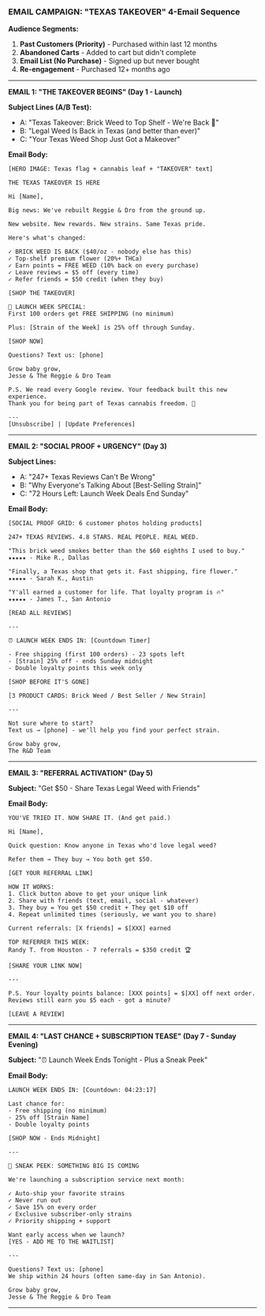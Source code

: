 ### EMAIL CAMPAIGN: "TEXAS TAKEOVER" 4-Email Sequence

**Audience Segments:**

1. **Past Customers (Priority)** - Purchased within last 12 months
2. **Abandoned Carts** - Added to cart but didn't complete
3. **Email List (No Purchase)** - Signed up but never bought
4. **Re-engagement** - Purchased 12+ months ago

---

**EMAIL 1: "THE TAKEOVER BEGINS" (Day 1 - Launch)**

**Subject Lines (A/B Test):**

- A: "Texas Takeover: Brick Weed to Top Shelf - We're Back 🤠"
- B: "Legal Weed Is Back in Texas (and better than ever)"
- C: "Your Texas Weed Shop Just Got a Makeover"

**Email Body:**

```
[HERO IMAGE: Texas flag + cannabis leaf + "TAKEOVER" text]

THE TEXAS TAKEOVER IS HERE

Hi [Name],

Big news: We've rebuilt Reggie & Dro from the ground up.

New website. New rewards. New strains. Same Texas pride.

Here's what's changed:

✓ BRICK WEED IS BACK ($40/oz - nobody else has this)
✓ Top-shelf premium flower (20%+ THCa)
✓ Earn points = FREE WEED (10% back on every purchase)
✓ Leave reviews = $5 off (every time)
✓ Refer friends = $50 credit (when they buy)

[SHOP THE TAKEOVER]

🎁 LAUNCH WEEK SPECIAL:
First 100 orders get FREE SHIPPING (no minimum)

Plus: [Strain of the Week] is 25% off through Sunday.

[SHOP NOW]

Questions? Text us: [phone]

Grow baby grow,
Jesse & The Reggie & Dro Team

P.S. We read every Google review. Your feedback built this new experience. 
Thank you for being part of Texas cannabis freedom. 🤘

---
[Unsubscribe] | [Update Preferences]
```

---

**EMAIL 2: "SOCIAL PROOF + URGENCY" (Day 3)**

**Subject Lines:**

- A: "247+ Texas Reviews Can't Be Wrong"
- B: "Why Everyone's Talking About [Best-Selling Strain]"
- C: "72 Hours Left: Launch Week Deals End Sunday"

**Email Body:**

```
[SOCIAL PROOF GRID: 6 customer photos holding products]

247+ TEXAS REVIEWS. 4.8 STARS. REAL PEOPLE. REAL WEED.

"This brick weed smokes better than the $60 eighths I used to buy."
★★★★★ - Mike R., Dallas

"Finally, a Texas shop that gets it. Fast shipping, fire flower."
★★★★★ - Sarah K., Austin

"Y'all earned a customer for life. That loyalty program is 🔥"
★★★★★ - James T., San Antonio

[READ ALL REVIEWS]

---

⏰ LAUNCH WEEK ENDS IN: [Countdown Timer]

- Free shipping (first 100 orders) - 23 spots left
- [Strain] 25% off - ends Sunday midnight
- Double loyalty points this week only

[SHOP BEFORE IT'S GONE]

[3 PRODUCT CARDS: Brick Weed / Best Seller / New Strain]

---

Not sure where to start?
Text us → [phone] - we'll help you find your perfect strain.

Grow baby grow,
The R&D Team
```

---

**EMAIL 3: "REFERRAL ACTIVATION" (Day 5)**

**Subject:** "Get $50 - Share Texas Legal Weed with Friends"

**Email Body:**

```
YOU'VE TRIED IT. NOW SHARE IT. (And get paid.)

Hi [Name],

Quick question: Know anyone in Texas who'd love legal weed?

Refer them → They buy → You both get $50.

[GET YOUR REFERRAL LINK]

HOW IT WORKS:
1. Click button above to get your unique link
2. Share with friends (text, email, social - whatever)
3. They buy = You get $50 credit + They get $10 off
4. Repeat unlimited times (seriously, we want you to share)

Current referrals: [X friends] = $[XXX] earned

TOP REFERRER THIS WEEK:
Randy T. from Houston - 7 referrals = $350 credit 🏆

[SHARE YOUR LINK NOW]

---

P.S. Your loyalty points balance: [XXX points] = $[XX] off next order.
Reviews still earn you $5 each - got a minute?

[LEAVE A REVIEW]
```

---

**EMAIL 4: "LAST CHANCE + SUBSCRIPTION TEASE" (Day 7 - Sunday Evening)**

**Subject:** "⏰ Launch Week Ends Tonight - Plus a Sneak Peek"

**Email Body:**

```
LAUNCH WEEK ENDS IN: [Countdown: 04:23:17]

Last chance for:
- Free shipping (no minimum)
- 25% off [Strain Name]
- Double loyalty points

[SHOP NOW - Ends Midnight]

---

🔮 SNEAK PEEK: SOMETHING BIG IS COMING

We're launching a subscription service next month:

✓ Auto-ship your favorite strains
✓ Never run out
✓ Save 15% on every order
✓ Exclusive subscriber-only strains
✓ Priority shipping + support

Want early access when we launch?
[YES - ADD ME TO THE WAITLIST]

---

Questions? Text us: [phone]
We ship within 24 hours (often same-day in San Antonio).

Grow baby grow,
Jesse & The Reggie & Dro Team
```

---
